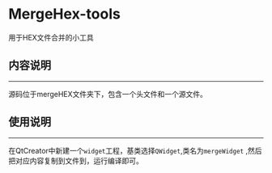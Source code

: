 # MergeHex-tools

用于HEX文件合并的小工具

## 内容说明
-----------
  
  源码位于mergeHEX文件夹下，包含一个头文件和一个源文件。
  
## 使用说明
----------
 
 在QtCreator中新建一个`widget`工程，基类选择`QWidget`,类名为`mergeWidget` ,然后把对应内容复制到文件到，运行编译即可。
